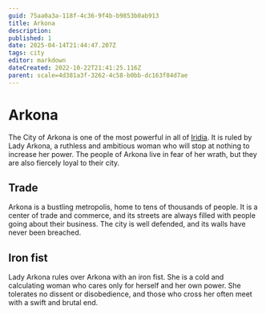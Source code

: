 ```yaml
---
guid: 75aa0a3a-118f-4c36-9f4b-b9853b0ab913
title: Arkona
description: 
published: 1
date: 2025-04-14T21:44:47.207Z
tags: city
editor: markdown
dateCreated: 2022-10-22T21:41:25.116Z
parent: scale=4d381a3f-3262-4c58-b0bb-dc163f84d7ae
---
```


# Arkona
The City of Arkona is one of the most powerful in all of [Iridia](/geography/world/iridia.md). It is ruled by Lady Arkona, a ruthless and ambitious woman who will stop at nothing to increase her power. The people of Arkona live in fear of her wrath, but they are also fiercely loyal to their city.

## Trade
Arkona is a bustling metropolis, home to tens of thousands of people. It is a center of trade and commerce, and its streets are always filled with people going about their business. The city is well defended, and its walls have never been breached.

## Iron fist
Lady Arkona rules over Arkona with an iron fist. She is a cold and calculating woman who cares only for herself and her own power. She tolerates no dissent or disobedience, and those who cross her often meet with a swift and brutal end.
